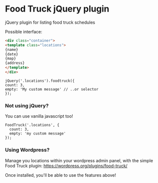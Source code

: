 # Food Truck jQuery plugin
jQuery plugin for listing food truck schedules

Possible interface:

```HTML
<div class="container">
<template class="locations">
{name}
{date}
{map}
{address}
</template>
</div>
```

```JS
jQuery('.locations').foodtruck({
count: 3,
empty: 'My custom message' // ..or selector
});
```
### Not using jQuery?

You can use vanilla javascript too!

```JS
FoodTruck('.locations', {
  count: 3,
  empty: 'my custom message'
});
```

### Using Wordpress?

Manage you locations within your wordpress admin panel, with the simple Food Truck plugin:
https://wordpress.org/plugins/food-truck/

Once installed, you'll be able to use the features above!
